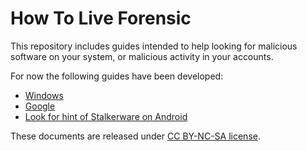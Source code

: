 # How To Live Forensic

This repository includes guides intended to help looking for malicious software on your system, or malicious activity in your accounts.

For now the following guides have been developed:
* [Windows](Windows.md)
* [Google](Google.md)
* [Look for hint of Stalkerware on Android](Stalkerware_Android.md)

These documents are released under [CC BY-NC-SA license](https://creativecommons.org/licenses/by-nc-sa/2.0/fr/deed.en).
